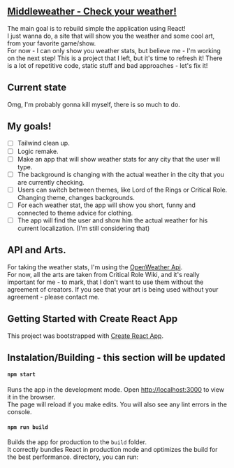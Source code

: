 ## <a href="http://middleweather.pl">Middleweather - Check your weather!</a>

The main goal is to rebuild simple the application using React!\
I just wanna do, a site that will show you the weather and some cool art, from your favorite game/show.\
For now - I can only show you weather stats, but believe me - I'm working on the next step!
This is a project that I left, but it's time to refresh it! There is a lot of repetitive code, static stuff and bad approaches - let's fix it!

## Current state

Omg, I'm probably gonna kill myself, there is so much to do.

## My goals!

- [ ] Tailwind clean up.
- [ ] Logic remake.
- [ ] Make an app that will show weather stats for any city that the user will type.
- [ ] The background is changing with the actual weather in the city that you are currently checking.
- [ ] Users can switch between themes, like Lord of the Rings or Critical Role. Changing theme, changes backgrounds.
- [ ] For each weather stat, the app will show you short, funny and connected to theme advice for clothing.
- [ ] The app will find the user and show him the actual weather for his current localization. (I'm still considering that)

## API and Arts.

For taking the weather stats, I'm using the [OpenWeather Api](https://openweathermap.org/api).\
For now, all the arts are taken from Critical Role Wiki, and it's really important for me - to mark, that I don't want to use them without the agreement of creators. If you see that your art is being used without your agreement - please contact me.

## Getting Started with Create React App

This project was bootstrapped with [Create React App](https://github.com/facebook/create-react-app).

## Instalation/Building - this section will be updated

#### `npm start`

Runs the app in the development mode. Open [http://localhost:3000](http://localhost:3000) to view it in the browser.\
The page will reload if you make edits. You will also see any lint errors in the console.

#### `npm run build`

Builds the app for production to the `build` folder.\
It correctly bundles React in production mode and optimizes the build for the best performance.
directory, you can run:
